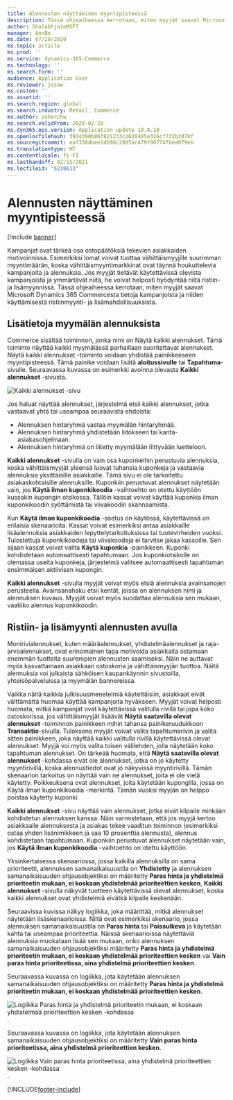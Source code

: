 ```yaml
---
title: Alennusten näyttäminen myyntipisteessä
description: Tässä ohjeaiheessa kerrotaan, miten myyjät saavat Microsoft Dynamics 365 Commercesta tietoja kampanjoista ja niiden käyttämisestä ristiinmyynti- ja lisämahdollisuuksista.
author: ShalabhjainMSFT
manager: AnnBe
ms.date: 07/29/2020
ms.topic: article
ms.prod: ''
ms.service: dynamics-365-Commerce
ms.technology: ''
ms.search.form: ''
audience: Application User
ms.reviewer: josaw
ms.custom: ''
ms.assetid: ''
ms.search.region: global
ms.search.industry: Retail, Commerce
ms.author: asharchw
ms.search.validFrom: 2020-02-28
ms.dyn365.ops.version: Application update 10.0.10
ms.openlocfilehash: 3934390b86f821233c2620405e316cf732b3d7bf
ms.sourcegitcommit: eaf330dbee1db96c20d5ac479f007747bea079eb
ms.translationtype: HT
ms.contentlocale: fi-FI
ms.lasthandoff: 02/15/2021
ms.locfileid: "5230613"
---
```

# <a name="show-discounts-in-pos"></a>Alennusten näyttäminen myyntipisteessä

[!include [banner](includes/banner.md)]

Kampanjat ovat tärkeä osa ostopäätöksiä tekevien asiakkaiden motivoinnissa. Esimerkiksi lomat voivat tuottaa vähittäismyyjille suurimman myyntimäärän, koska vähittäismyyntimarkkinat ovat täynnä houkuttelevia kampanjoita ja alennuksia. Jos myyjät tietävät käytettävissä olevista kampanjoista ja ymmärtävät niitä, he voivat helposti hyödyntää niitä ristiin- ja lisämyynnissä. Tässä ohjeaiheessa kerrotaan, miten myyjät saavat Microsoft Dynamics 365 Commercesta tietoja kampanjoista ja niiden käyttämisestä ristiinmyynti- ja lisämahdollisuuksista.

## <a name="learn-about-store-discounts"></a>Lisätietoja myymälän alennuksista

Commerce sisältää toiminnon, jonka nimi on Näytä kaikki alennukset. Tämä toiminto näyttää kaikki myymälässä parhaillaan suoritettavat alennukset. Näytä kaikki alennukset -toiminto voidaan yhdistää painikkeeseen myyntipisteessä. Tämä painike voidaan lisätä **aloitussivulle** tai **Tapahtuma**-sivulle. Seuraavassa kuvassa on esimerkki avoinna olevasta **Kaikki alennukset** -sivusta.

![Kaikki alennukset -sivu](./media/View_all_discounts.png "Kaikki alennukset -sivu")

Jos haluat näyttää alennukset, järjestelmä etsii kaikki alennukset, jotka vastaavat yhtä tai useampaa seuraavista ehdoista:

- Alennuksen hintaryhmä vastaa myymälän hintaryhmää.
- Alennuksen hintaryhmä yhdistetään liitokseen tai kanta-asiakasohjelmaan.
- Alennuksen hintaryhmä on liitetty myymälään liittyvään luetteloon.

**Kaikki alennukset** -sivulla on vain osa kuponkeihin perustuvia alennuksia, koska vähittäismyyjät yleensä luovat tuhansia kuponkeja ja vastaavia alennuksia yksittäisille asiakkaille. Tämä sivu ei ole tarkoitettu asiakaskohtaisille alennuksille. Kuponkiin perustuvat alennukset näytetään vain, jos **Käytä ilman kuponkikoodia** -vaihtoehto on otettu käyttöön kussakin kupongin otsikossa. Tällöin kassat voivat käyttää kuponkia ilman kuponkikoodin syöttämistä tai viivakoodin skannaamista.

Kun **Käytä ilman kuponkikoodia** -asetus on käytössä, käytettävissä on erilaisia skenaarioita. Kassat voivat esimerkiksi antaa asiakkaille lisäalennuksia asiakkaiden lepyttelytarkoituksissa tai tuotevirheiden vuoksi. Tulostettuja kuponkikoodeja tai viivakoodeja ei tarvitse jakaa kassoille. Sen sijaan kassat voivat valita **Käytä kuponkia** -painikkeen. Kuponki kohdistetaan automaattisesti tapahtumaan. Jos kuponkiotsikolle on olemassa useita kuponkeja, järjestelmä valitsee automaattisesti tapahtuman ensimmäisen aktiivisen kupongin.

**Kaikki alennukset** -sivulla myyjät voivat myös etsiä alennuksia avainsanojen perusteella. Avainsanahaku etsii kentät, joissa on alennuksen nimi ja alennuksen kuvaus. Myyjät voivat myös suodattaa alennuksia sen mukaan, vaatiiko alennus kuponkikoodin.

## <a name="cross-sell-and-upsell-by-using-discounts"></a>Ristiin- ja lisämyynti alennusten avulla

Monirivialennukset, kuten määräalennukset, yhdistelmäalennukset ja raja-arvoalennukset, ovat erinomainen tapa motivoida asiakkaita ostamaan enemmän tuotteita suurempien alennusten saamiseksi. Näin ne auttavat myös kasvattamaan asiakkaan ostoskoria ja vähittäismyyjän tuottoa. Näitä alennuksia voi julkaista sähköisen kaupankäynnin sivustoilla, yhteisöpalveluissa ja myymälän bannereissa.

Vaikka näitä kaikkia julkisuusmenetelmiä käytettäisiin, asiakkaat eivät välttämättä huomaa käyttää kampanjoita hyväkseen. Myyjät voivat helposti huomata, mitkä kampanjat ovat käytettävissä valitulla rivillä tai jopa koko ostoskorissa, jos vähittäismyyjät lisäävät **Näytä saatavilla olevat alennukset** -toiminnon painikkeen mihin tahansa painikeruudukkoon **Transaktio**-sivulla. Tuloksena myyjät voivat valita tapahtumarivin ja valita sitten painikkeen, joka näyttää kaikki valitulla rivillä käytettävissä olevat alennukset. Myyjä voi myös valita toisen välilehden, jolla näytetään koko tapahtuman alennukset. On tärkeää huomata, että **Näytä saatavilla olevat alennukset** -kohdassa eivät ole alennukset, jotka on jo käytetty myyntirivillä, koska alennustiedot ovat jo näkyvissä myyntirivillä. Tämän skenaarion tarkoitus on näyttää vain ne alennukset, joita ei ole vielä käytetty. Poikkeuksena ovat alennukset, joita käytetään kupongilla, jossa on Käytä ilman kuponkikoodia -merkintä. Tämän vuoksi myyjän on helppo poistaa käytetty kuponki.

**Kaikki alennukset** -sivu näyttää vain alennukset, jotka eivät kilpaile minkään kohdistetun alennuksen kanssa. Näin varmistetaan, että jos myyjä kertoo asiakkaalle alennuksesta ja asiakas tekee vaaditun toiminnon (esimerkiksi ostaa yhden lisänimikkeen ja saa 10 prosenttia alennusta), alennus kohdistetaan tapahtumaan. Kuponkiin perustuvat alennukset näytetään vain, jos **Käytä ilman kuponkikoodia** -vaihtoehto on otettu käyttöön.

Yksinkertaisessa skenaariossa, jossa kaikilla alennuksilla on sama prioriteetti, alennuksen samanaikaisuustila on **Yhdistetty** ja alennuksen samanaikaisuuden ohjausobjektiksi on määritetty **Paras hinta ja yhdistelmä prioriteetin mukaan, ei koskaan yhdistelmää prioriteettien kesken**, **Kaikki alennukset** -sivulla näkyvät tuotteen käytettävissä olevat alennukset, koska kaikki alennukset ovat yhdistelmiä eivätkä kilpaile keskenään.

Seuraavissa kuvissa näkyy logiikka, joka määrittää, mitkä alennukset näytetään lisäskenaarioissa. Niitä ovat esimerkiksi skenaario, jossa alennuksen samanaikaisuustila on **Paras hinta** tai **Poissulkeva** ja käytetään kahta tai useampaa prioriteettia. Näissä skenaarioissa näytettäviä alennuksia muokataan lisää sen mukaan, onko alennuksen samanaikaisuuden ohjausobjektiksi määritetty **Paras hinta ja yhdistelmä prioriteetin mukaan, ei koskaan yhdistelmää prioriteettien kesken** vai **Vain paras hinta prioriteetissa, aina yhdistelmä prioriteettien kesken**.

Seuraavassa kuvassa on logiikka, jota käytetään alennuksen samanaikaisuuden ohjausobjektiksi on määritetty **Paras hinta ja yhdistelmä prioriteetin mukaan, ei koskaan yhdistelmää prioriteettien kesken**.

![Logiikka Paras hinta ja yhdistelmä prioriteetin mukaan, ei koskaan yhdistelmää prioriteettien kesken -kohdassa](./media/Model_1.png "Logiikka Paras hinta ja yhdistelmä prioriteetin mukaan, ei koskaan yhdistelmää prioriteettien kesken -kohdassa.").

Seuraavassa kuvassa on logiikka, jota käytetään alennuksen samanaikaisuuden ohjausobjektiksi on määritetty **Vain paras hinta prioriteetissa, aina yhdistelmä prioriteettien kesken**.

![Logiikka Vain paras hinta prioriteetissa, aina yhdistelmä prioriteettien kesken -kohdassa](./media/Model_2.png "Logiikka Vain paras hinta prioriteetissa, aina yhdistelmä prioriteettien kesken -kohdassa.").


[!INCLUDE[footer-include](../includes/footer-banner.md)]